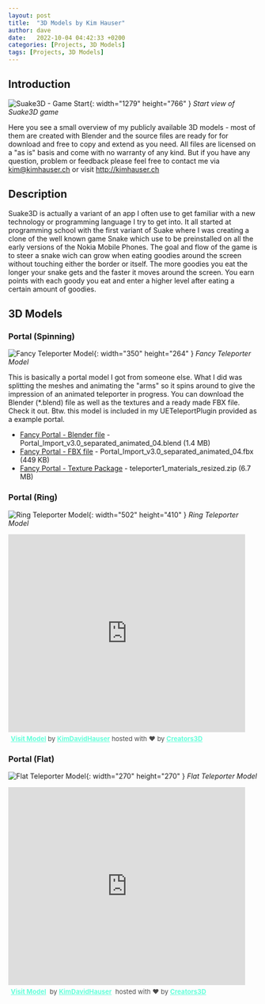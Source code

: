 ```yaml
---
layout: post
title:  "3D Models by Kim Hauser"
author: dave
date:   2022-10-04 04:42:33 +0200
categories: [Projects, 3D Models]
tags: [Projects, 3D Models]
---
```


## Introduction
![Suake3D - Game Start](../../assets/img/projects/suake3d/StartPositionFirst_sm_2.jpg){: width="1279" height="766" }
_Start view of Suake3D game_

Here you see a small overview of my publicly available 3D models - most of them are created with Blender and the source files are ready for for download and free to copy and extend as you need. All files are licensed on a "as is" basis and come with no warranty of any kind. But if you have any question, problem or feedback please feel free to contact me via <kim@kimhauser.ch> or visit <http://kimhauser.ch>

## Description
Suake3D is actually a variant of an app I often use to get familiar with a new technology or programming language I try to get into. It all started at programming school with the first variant of Suake where I was creating a clone of the well known game Snake which use to be preinstalled on all the early versions of the Nokia Mobile Phones. The goal and flow of the game is to steer a snake wich can grow when eating goodies around the screen without touching either the border or itself. The more goodies you eat the longer your snake gets and the faster it moves around the screen. You earn points with each goody you eat and enter a higher level after eating a certain amount of goodies.

## 3D Models
### Portal (Spinning)
![Fancy Teleporter Model](../../assets/img/projects/ueteleportplugin/Teleporter_FancyTeleporter_UE4_Screenshot_01.png){: width="350" height="264" }
_Fancy Teleporter Model_

This is basically a portal model I got from someone else. What I did was splitting the meshes and animating the "arms" so it spins around to give the impression of an animated teleporter in progress. You can download the Blender (\*.blend) file as well as the textures and a ready made FBX file. Check it out. Btw. this model is included in my UETeleportPlugin provided as a example portal.
- [Fancy Portal - Blender file](http://kimhauser.ch/downloads/3d/Models/Portals/SpinningPortal/Portal_Import_v3.0_separated_animated_04.blend) - Portal_Import_v3.0_separated_animated_04.blend (1.4 MB)
- [Fancy Portal - FBX file](http://kimhauser.ch/downloads/3d/Models/Portals/SpinningPortal/Portal_Import_v3.0_separated_animated_04.fbx) - Portal_Import_v3.0_separated_animated_04.fbx (449 KB)
- [Fancy Portal - Texture Package](http://kimhauser.ch/downloads/3d/Models/Portals/SpinningPortal/teleporter1_materials_resized.zip) - teleporter1_materials_resized.zip (6.7 MB)

### Portal (Ring)
![Ring Teleporter Model](../../assets/img/projects/ueteleportplugin/Teleporter_RingTeleporter_UE4_Screenshot_01.png){: width="502" height="410" }
_Ring Teleporter Model_
<div class="creators-embed-wrapper"><iframe allow="camera" src="https://v.creators3d.com/index.html?load=%2Fviews%2Fproduction%2Fitem%2F2022104%2F6634901966365969%2F6634901966365969.glb&autorotate=true&json-data=1664884030647&decrypt=1&tv=135" frameborder="0" allow="autoplay; fullscreen; vr" mozallowfullscreen="true" webkitallowfullscreen="true" style="border: none; width: 95%; height: 400px;"></iframe><p style="font-size: 13px; font-weight: normal; margin: 5px; color: #4A4A4A;"><a href="https://v.creators3d.com/index.html?load=%2Fviews%2Fproduction%2Fitem%2F2022104%2F6634901966365969%2F6634901966365969.glb&autorotate=true&json-data=1664884030647&decrypt=1&tv=135" target="_blank" style="font-weight: bold; color: #64FFDA;">Visit Model</a> by <a target="_blank" style="font-weight: bold; color: #64FFDA;" href="https://www.creators3d.com/artist/34082/KimDavidHauser">KimDavidHauser</a> hosted with ❤️️ by <a href="https://www.creators3d.com/home?ref=embed&var=34082" target="_blank" style="font-weight: bold; color: #64FFDA;">Creators3D</a></p></div>  

### Portal (Flat)
![Flat Teleporter Model](../../assets/img/projects/ueteleportplugin/Teleporter_FlatTeleporter_UE4_Screenshot_01.png){: width="270" height="270" }
_Flat Teleporter Model_
<div class="creators-embed-wrapper"><iframe allow="camera" src="https://v.creators3d.com/index.html?load=%2Fviews%2Fproduction%2Fitem%2F20221010%2F1155154898042712%2F1155154898042712.glb&autorotate=true&json-data=1665399184605&decrypt=1&tv=135" frameborder="0" allow="autoplay; fullscreen; vr" mozallowfullscreen="true" webkitallowfullscreen="true" style="border: none; width: 95%; height: 400px;"></iframe>
<p style="font-size: 13px; font-weight: normal; margin: 5px; color: #4A4A4A;">
<a href="https://v.creators3d.com/index.html?load=%2Fviews%2Fproduction%2Fitem%2F20221010%2F1155154898042712%2F1155154898042712.glb&autorotate=true&json-data=1665399184605&decrypt=1&tv=135" target="_blank" style="font-weight: bold; color: #64FFDA;">Visit Model</a>
 by <a target="_blank" style="font-weight: bold; color: #64FFDA;" href="https://www.creators3d.com/artist/34082/KimDavidHauser">KimDavidHauser</a>
 hosted with ❤️️ by <a href="https://www.creators3d.com/home?ref=embed&var=34082" target="_blank" style="font-weight: bold; color: #64FFDA;">Creators3D</a>
</p>
</div>